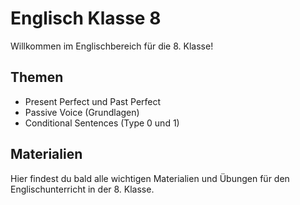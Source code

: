 # Englisch Klasse 8

Willkommen im Englischbereich für die 8. Klasse!

## Themen

- Present Perfect und Past Perfect
- Passive Voice (Grundlagen)
- Conditional Sentences (Type 0 und 1)

## Materialien

Hier findest du bald alle wichtigen Materialien und Übungen für den Englischunterricht in der 8. Klasse.

